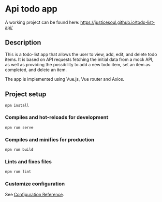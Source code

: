 # Api todo app

A working project can be found here: https://justicesoul.github.io/todo-list-api/

## Description

This is a todo-list app that allows the user to view, add, edit, and delete todo items. It is based on API requests fetching the initial data from a mock API, as well as providing the possibility to add a new todo item, set an item as completed, and delete an item.

The app is implemented using Vue.js, Vue router and Axios.

## Project setup

```
npm install
```

### Compiles and hot-reloads for development

```
npm run serve
```

### Compiles and minifies for production

```
npm run build
```

### Lints and fixes files

```
npm run lint
```

### Customize configuration

See [Configuration Reference](https://cli.vuejs.org/config/).
